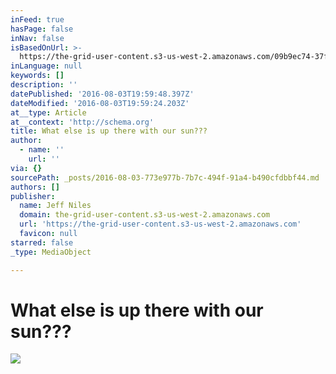 ```yaml
---
inFeed: true
hasPage: false
inNav: false
isBasedOnUrl: >-
  https://the-grid-user-content.s3-us-west-2.amazonaws.com/09b9ec74-37f5-4599-a057-ffc725386526.jpg
inLanguage: null
keywords: []
description: ''
datePublished: '2016-08-03T19:59:48.397Z'
dateModified: '2016-08-03T19:59:24.203Z'
at__type: Article
at__context: 'http://schema.org'
title: What else is up there with our sun???
author:
  - name: ''
    url: ''
via: {}
sourcePath: _posts/2016-08-03-773e977b-7b7c-494f-91a4-b490cfdbbf44.md
authors: []
publisher:
  name: Jeff Niles
  domain: the-grid-user-content.s3-us-west-2.amazonaws.com
  url: 'https://the-grid-user-content.s3-us-west-2.amazonaws.com'
  favicon: null
starred: false
_type: MediaObject

---
```

# What else is up there with our sun???
![](https://imgflo.herokuapp.com/graph/vahj1ThiexotieMo/99392287744b8791596d2f6162ce6a79/croprotate.jpg?cropheight=5312&cropwidth=2988&degrees=-90&input=https%3A%2F%2Fthe-grid-user-content.s3-us-west-2.amazonaws.com%2F09b9ec74-37f5-4599-a057-ffc725386526.jpg&x=0&y=0)